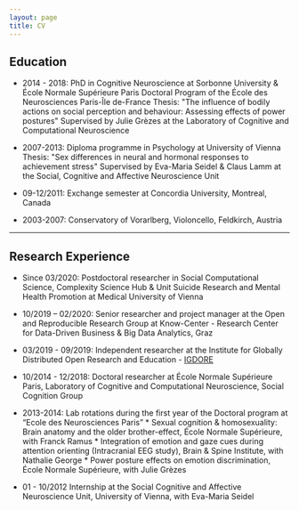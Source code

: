 ```yaml
---
layout: page
title: CV
---
```


## Education

* 2014 - 2018: PhD in Cognitive Neuroscience at Sorbonne University & École Normale Supérieure Paris 
  Doctoral Program of the École des Neurosciences Paris-Île de-France
  Thesis: "The influence of bodily actions on social perception and behaviour: Assessing effects of power postures"
  Supervised by Julie Grèzes at the Laboratory of Cognitive and Computational Neuroscience

* 2007-2013: Diploma programme in Psychology at University of Vienna 
  Thesis: "Sex differences in neural and hormonal responses to achievement stress"
  Supervised by Eva-Maria Seidel & Claus Lamm at the Social, Cognitive and Affective Neuroscience Unit
  
* 09-12/2011: Exchange semester at Concordia University, Montreal, Canada

* 2003-2007: Conservatory of Vorarlberg, Violoncello, Feldkirch, Austria

___

## Research Experience

* Since 03/2020: Postdoctoral researcher in Social Computational Science, Complexity Science Hub & Unit Suicide Research and Mental Health Promotion at Medical University of Vienna

* 10/2019 – 02/2020: Senior researcher and project manager at the Open and Reproducible Research Group at Know-Center - Research Center for Data-Driven Business & Big Data Analytics, Graz

* 03/2019 - 09/2019: Independent researcher at the Institute for Globally Distributed Open Research and Education - [IGDORE](https://igdore.org/)

* 10/2014 - 12/2018: Doctoral researcher at École Normale Supérieure Paris, Laboratory of Cognitive and Computational Neuroscience, Social Cognition Group

* 2013-2014: Lab rotations during the first year of the Doctoral program at “Ecole des Neurosciences Paris”
        * Sexual cognition & homosexuality: Brain anatomy and the older brother-effect, École Normale Supérieure, with Franck Ramus 
        * Integration of emotion and gaze cues during attention orienting (Intracranial EEG study), Brain & Spine Institute, with Nathalie George
        * Power posture effects on emotion discrimination, École Normale Supérieure, with Julie Grèzes
      
* 01 - 10/2012 Internship at the Social Cognitive and Affective Neuroscience Unit, University of Vienna, with Eva-Maria Seidel
